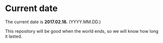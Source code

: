 # Current date

The current date is **2017.02.18.** (YYYY.MM.DD.)

This repository will be good when the world ends, so we will know how long it lasted.